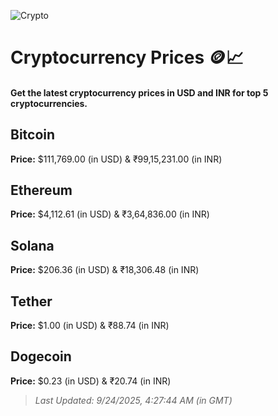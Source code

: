 
![Crypto](https://www.techguide.com.au/wp-content/uploads/2020/11/crypto3.jpeg)

# Cryptocurrency Prices 🪙📈

#### Get the latest cryptocurrency prices in USD and INR for top 5 cryptocurrencies.

## Bitcoin

**Price:** $111,769.00 (in USD) & ₹99,15,231.00 (in INR)

## Ethereum

**Price:** $4,112.61 (in USD) & ₹3,64,836.00 (in INR)

## Solana

**Price:** $206.36 (in USD) & ₹18,306.48 (in INR)

## Tether

**Price:** $1.00 (in USD) & ₹88.74 (in INR)

## Dogecoin

**Price:** $0.23 (in USD) & ₹20.74 (in INR)

> _Last Updated: 9/24/2025, 4:27:44 AM (in GMT)_
